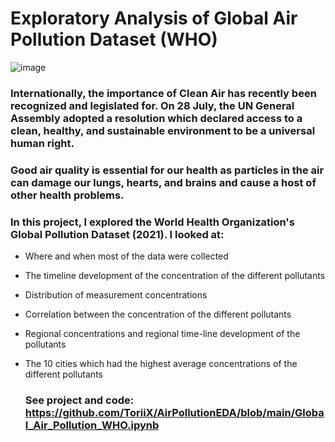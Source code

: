 # Exploratory Analysis of Global Air Pollution Dataset (WHO)

![image](https://github.com/ToriiX/AirPollutionEDA/assets/156717220/e88c2835-7d42-468a-bed8-2843d935d210)



### Internationally, the importance of Clean Air has recently been recognized and legislated for. On 28 July, the UN General Assembly adopted a resolution which declared access to a clean, healthy, and sustainable environment to be a universal human right.

### Good air quality is essential for our health as particles in the air can damage our lungs, hearts, and brains and cause a host of other health problems.

### In this project, I explored the World Health Organization's Global Pollution Dataset (2021). I looked at:
- Where and when most of the data were collected
- The timeline development of the concentration of the different pollutants
- Distribution of measurement concentrations
- Correlation between the concentration of the different pollutants
- Regional concentrations and regional time-line development of the pollutants
- The 10 cities which had the highest average concentrations of the different pollutants


  ### See project and code: https://github.com/ToriiX/AirPollutionEDA/blob/main/Global_Air_Pollution_WHO.ipynb
